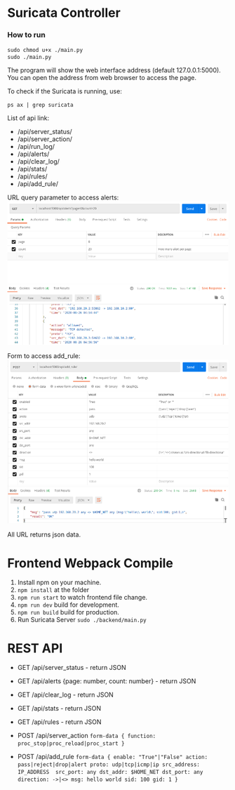 # Suricata Controller

### How to run

	sudo chmod u+x ./main.py
	sudo ./main.py

The program will show the web interface address (default 127.0.0.1:5000).
You can open the address from web browser to access the page.

To check if the Suricata is running, use:

	ps ax | grep suricata

List of api link:
 - /api/server\_status/
 - /api/server\_action/
 - /api/run\_log/
 - /api/alerts/
 - /api/clear\_log/
 - /api/stats/
 - /api/rules/
 - /api/add\_rule/

URL query parameter to access alerts:
![/api/alerts/](docs/images/alert.png)

Form to access add\_rule:
![/api/add\_rule/](docs/images/add_rule.png)

All URL returns json data.

# Frontend Webpack Compile

1. Install npm on your machine.
2. ```npm install``` at the folder
3. ```npm run start``` to watch frontend file change. 
4. ```npm run dev``` build for development.
5. ```npm run build``` build for production.
5. Run Suricata Server ```sudo ./backend/main.py```


# REST API

* GET /api/server_status - return JSON
* GET /api/alerts {page: number, count: number} - return JSON
* GET /api/clear_log - return JSON
* GET /api/stats - return JSON
* GET /api/rules - return JSON

* POST /api/server_action ```form-data {
	function: proc_stop|proc_reload|proc_start
}```
* POST /api/add_rule ```form-data {
	enable: "True"|"False"
	action: pass|reject|drop|alert
	proto: udp|tcp|icmp|ip
	src_address: IP_ADDRESS 
	src_port: any
	dst_addr: $HOME_NET
	dst_port: any
	direction: ->|<>
	msg: hello world
	sid: 100
	gid: 1
}```


